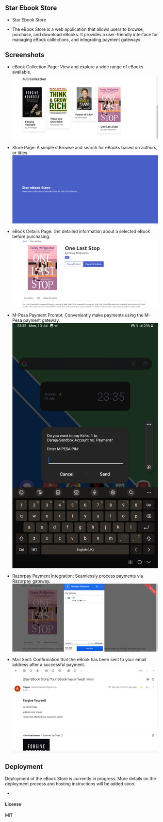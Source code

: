 ## Star Ebook Store

- Star Ebook Store

- The eBook Store is a web application that allows users to browse, purchase, and download eBooks. It provides a user-friendly interface for managing eBook collections, and integrating payment gateways.

## Screenshots

- eBook Collection Page: View and explore a wide range of eBooks available.
![eBook Collection Page](screenshots/ebook-collection.png)

- Store Page: A simple stBrowse and search for eBooks based on authors, or titles.
![Store Page](screenshots/store-page.png)

- eBook Details Page: Get detailed information about a selected eBook before purchasing.
![eBook Details Page](screenshots/ebook.png)

- M-Pesa Payment Prompt: Conveniently make payments using the M-Pesa payment gateway.
![M-Pesa Payment Prompt](screenshots/mpesa-prompt.jpeg)

- Razorpay Payment Integration: Seamlessly process payments via Razorpay gateway.
![Razorpay Payment Integration](screenshots/razorpay-payment.png)

- Mail Sent: Confirmation that the eBook has been sent to your email address after a successful payment.
![Mail Sent](screenshots/mail-sent.png)

## Deployment
Deployment of the eBook Store is currently in progress. More details on the deployment process and hosting instructions will be added soon.

- 
#### License

MIT
